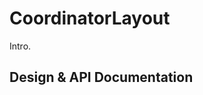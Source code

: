 <!--docs:
title: "Coordinator Layouts"
layout: detail
section: components
path: /catalog/coordinator-layout/
-->

# CoordinatorLayout

Intro.

## Design & API Documentation

<ul class="icon-list"></ul>
